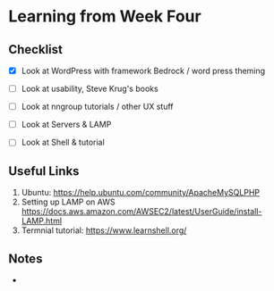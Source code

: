 <h1>Learning from Week Four</h1> 

<h2>Checklist</h2>

- [x] Look at WordPress with framework Bedrock / word press theming 
- [ ] Look at usability, Steve Krug's books 
- [ ] Look at nngroup tutorials / other UX stuff
- [ ] Look at Servers & LAMP
- [ ] Look at Shell & tutorial 


<h2>Useful Links</h2>

1. Ubuntu: https://help.ubuntu.com/community/ApacheMySQLPHP
2. Setting up LAMP on AWS https://docs.aws.amazon.com/AWSEC2/latest/UserGuide/install-LAMP.html 
3. Termnial tutorial: https://www.learnshell.org/

<h2>Notes</h2>

* 
